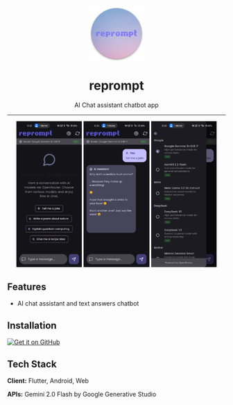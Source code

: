 <div align="center">
    <img src="./assets/icon.png" width="128" height="128" style="display: block; margin: 0 auto"/>
    <h1>reprompt</h1>
    <p>AI Chat assistant chatbot app</p>
</div>

---

<p align="center">
  <img src="./assets/scr1.jpg" width="30%" />
  <img src="./assets/scr2.jpg" width="30%" />
  <img src="./assets/scr3.jpg" width="30%" />
</p>

## Features
- AI chat assistant and text answers chatbot

## Installation

[<img src="https://github.com/machiav3lli/oandbackupx/blob/034b226cea5c1b30eb4f6a6f313e4dadcbb0ece4/badge_github.png"
    alt="Get it on GitHub"
    height="80">](https://github.com/samvabya/reprompt/releases/latest)


## Tech Stack

**Client:** Flutter, Android, Web

**APIs:** Gemini 2.0 Flash by Google Generative Studio
